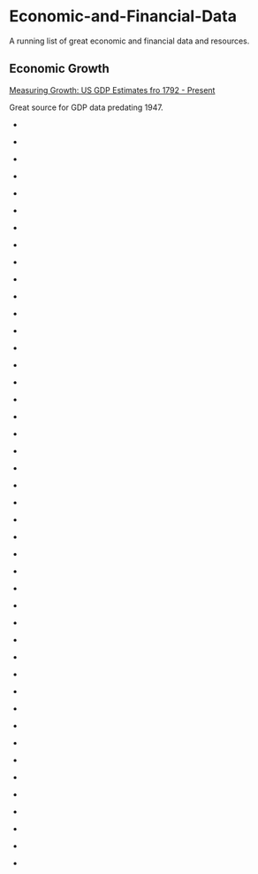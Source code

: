 # Economic-and-Financial-Data

A running list of great economic and financial data and resources. 


## Economic Growth

[Measuring Growth: US GDP Estimates fro 1792 - Present](https://www.measuringworth.com/datasets/usgdp12/#)

Great source for GDP data predating 1947.

* []()
* []()
* []()
* []()

* []()
* []()
* []()
* []()
* []()

* []()
* []()
* []()
* []()
* []()

* []()
* []()
* []()
* []()
* []()

* []()
* []()
* []()
* []()
* []()

* []()
* []()
* []()
* []()
* []()

* []()
* []()
* []()
* []()
* []()

* []()
* []()
* []()
* []()
* []()

* []()
* []()
* []()
* []()
* []()
